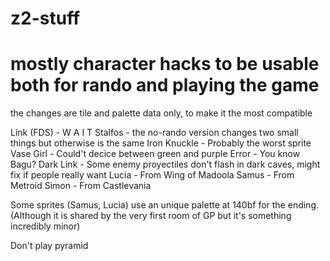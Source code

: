 # z2-stuff
# mostly character hacks to be usable both for rando and playing the game
the changes are tile and palette data only, to make it the most compatible

Link (FDS) - W A I T
Stalfos - the no-rando version changes two small things but otherwise is the same
Iron Knuckle - Probably the worst sprite
Vase Girl - Could't decice between green and purple
Error - You know Bagu?
Dark Link - Some enemy proyectiles don't flash in dark caves, might fix if people really want
Lucia - From Wing of Madoola
Samus - From Metroid
Simon - From Castlevania

Some sprites (Samus, Lucia) use an unique palette at 140bf for the ending. (Although it is shared by the very first room of GP but it's something incredibly minor)

Don't play pyramid
